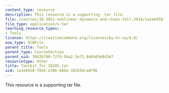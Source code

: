 ```yaml
---
content_type: resource
description: This resource is a supporting  tar file.
file: /courses/18-385j-nonlinear-dynamics-and-chaos-fall-2014/1a1e6458f8ebe306b8be392b5bca879b_Toolkit_for_18385.tar
file_type: application/x-tar
learning_resource_types:
- Tools
license: https://creativecommons.org/licenses/by-nc-sa/4.0/
ocw_type: OCWFile
parent_title: Tools
parent_type: CourseSection
parent_uid: 39d2b780-72f9-56a2-2e71-8dda03e843e7
resourcetype: Other
title: Toolkit_for_18385.tar
uid: 1a1e6458-f8eb-e306-b8be-392b5bca879b
---
```

This resource is a supporting  tar file.